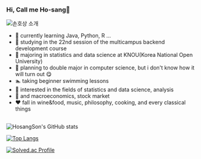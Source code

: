 ### Hi,  Call me Ho-sang👋
![손호상 소개](https://capsule-render.vercel.app/api?type=venom&height=300&color=gradient&text=Hosang%20Son&fontAlign=50)

- 🌱 currently learning Java, Python, R ...
- 🌱 studying in the 22nd session of the multicampus backend development course
- 🏫 majoring in statistics and data science at KNOU(Korea National Open University)
- 🏫 planning to double major in computer science, but i don't know how it will turn out 😋
- 🏊 taking beginner swimming lessons
- 👀 interested in the fields of statistics and data science, analysis
- 👀 and macroeconomics, stock market
-	❤️ fall in wine&food, music, philosophy, cooking, and every classical things
## 
![HosangSon's GitHub stats](https://github-readme-stats.vercel.app/api?username=HosangSon&show_icons=true)

[![Top Langs](https://github-readme-stats.vercel.app/api/top-langs/?username=HosangSon&layout=compact)](https://github.com/HosangSon/github-readme-stats)

[![Solved.ac Profile](http://mazassumnida.wtf/api/generate_badge?boj=stringback)](https://solved.ac/stringback)
## 
